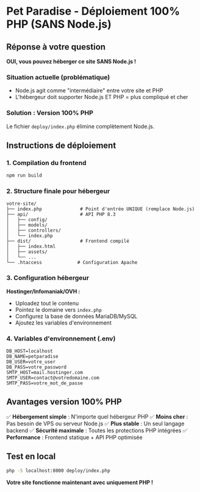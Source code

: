 # Pet Paradise - Déploiement 100% PHP (SANS Node.js)

## Réponse à votre question

**OUI, vous pouvez héberger ce site SANS Node.js !**

### Situation actuelle (problématique)
- Node.js agit comme "intermédiaire" entre votre site et PHP
- L'hébergeur doit supporter Node.js ET PHP = plus compliqué et cher

### Solution : Version 100% PHP
Le fichier `deploy/index.php` élimine complètement Node.js.

## Instructions de déploiement

### 1. Compilation du frontend
```bash
npm run build
```

### 2. Structure finale pour hébergeur
```
votre-site/
├── index.php              # Point d'entrée UNIQUE (remplace Node.js)
├── api/                   # API PHP 8.3
│   ├── config/
│   ├── models/
│   ├── controllers/
│   └── index.php
├── dist/                  # Frontend compilé
│   ├── index.html
│   ├── assets/
│   └── ...
└── .htaccess             # Configuration Apache
```

### 3. Configuration hébergeur
**Hostinger/Infomaniak/OVH :**
- Uploadez tout le contenu
- Pointez le domaine vers `index.php`
- Configurez la base de données MariaDB/MySQL
- Ajoutez les variables d'environnement

### 4. Variables d'environnement (.env)
```
DB_HOST=localhost
DB_NAME=petparadise
DB_USER=votre_user
DB_PASS=votre_password
SMTP_HOST=mail.hostinger.com
SMTP_USER=contact@votredomaine.com
SMTP_PASS=votre_mot_de_passe
```

## Avantages version 100% PHP

✅ **Hébergement simple** : N'importe quel hébergeur PHP
✅ **Moins cher** : Pas besoin de VPS ou serveur Node.js
✅ **Plus stable** : Un seul langage backend
✅ **Sécurité maximale** : Toutes les protections PHP intégrées
✅ **Performance** : Frontend statique + API PHP optimisée

## Test en local
```bash
php -S localhost:8000 deploy/index.php
```

**Votre site fonctionne maintenant avec uniquement PHP !**